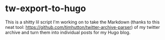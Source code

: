 # tw-export-to-hugo

This is a shitty lil script I'm working on to take the Markdown (thanks to this
neat tool: https://github.com/timhutton/twitter-archive-parser) of my twitter
archive and turn them into individual posts for my Hugo blog.
